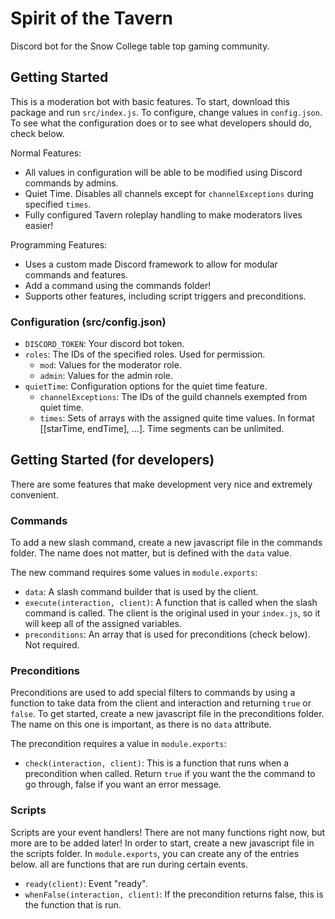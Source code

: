 # Spirit of the Tavern
Discord bot for the Snow College table top gaming community.

## Getting Started
This is a moderation bot with basic features. To start, download this package and run `src/index.js`. To configure, change values in `config.json`. To see what the configuration does or to see what developers should do, check below.

Normal Features:
 * All values in configuration will be able to be modified using Discord commands by admins.
 * Quiet Time. Disables all channels except for `channelExceptions` during specified `times`.
 * Fully configured Tavern roleplay handling to make moderators lives easier!

Programming Features:
 * Uses a custom made Discord framework to allow for modular commands and features.
 * Add a command using the commands folder!
 * Supports other features, including script triggers and preconditions. 

### Configuration (src/config.json)
 * `DISCORD_TOKEN`: Your discord bot token.
 * `roles`: The IDs of the specified roles. Used for permission.
 	* `mod`: Values for the moderator role.
	* `admin`: Values for the admin role.
 * `quietTime`: Configuration options for the quiet time feature.
 	* `channelExceptions`: The IDs of the guild channels exempted from quiet time.
	* `times`: Sets of arrays with the assigned quite time values. In format [[starTime, endTime], ...]. Time segments can be unlimited.

## Getting Started (for developers)
There are some features that make development very nice and extremely convenient.

### Commands
To add a new slash command, create a new javascript file in the commands folder. The name does not matter, but is defined with the `data` value.

The new command requires some values in `module.exports`:
 * `data`: A slash command builder that is used by the client.
 * `execute(interaction, client)`: A function that is called when the slash command is called. The client is the original used in your `index.js`, so it will keep all of the assigned variables.
 * `preconditions`: An array that is used for preconditions (check below). Not required.

### Preconditions
Preconditions are used to add special filters to commands by using a function to take data from the client and interaction and returning `true` or `false`. To get started, create a new javascript file in the preconditions folder. The name on this one is important, as there is no `data` attribute. 

The precondition requires a value in `module.exports`:
 * `check(interaction, client)`: This is a function that runs when a precondition when called. Return `true` if you want the the command to go through, false if you want an error message.

### Scripts
Scripts are your event handlers! There are not many functions right now, but more are to be added later! In order to start, create a new javascript file in the scripts folder. In `module.exports`, you can create any of the entries below. all are functions that are run during certain events.

 * `ready(client)`: Event "ready".
 * `whenFalse(interaction, client)`: If the precondition returns false, this is the function that is run.
